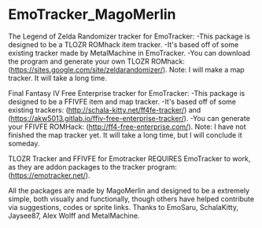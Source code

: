 # EmoTracker_MagoMerlin
The Legend of Zelda Randomizer tracker for EmoTracker:
-This package is designed to be a TLOZR ROMhack item tracker.
-It's based off of some existing tracker made by MetalMachine in EmoTracker.
-You can download the program and generate your own TLOZR ROMhack: (https://sites.google.com/site/zeldarandomizer/).
Note: I will make a map tracker. It will take a long time.

Final Fantasy IV Free Enterprise tracker for EmoTracker:
-This package is designed to be a FFIVFE item and map tracker.
-It's based off of some existing trackers: (http://schala-kitty.net/ff4fe-tracker/) and (https://akw5013.gitlab.io/ffiv-free-enterprise-tracker/).
-You can generate your FFIVFE ROMHack: (http://ff4-free-enterprise.com/).
Note: I have not finished the map tracker yet. It will take a long time, but I will conclude it someday.

TLOZR Tracker and FFIVFE for Emotracker REQUIRES EmoTracker to work, as they are addon packages to the tracker program: (https://emotracker.net/).

All the packages are made by MagoMerlin and designed to be a extremely simple, both visually and functionally, though others have helped contribute via suggestions, codes or sprite links. Thanks to EmoSaru, SchalaKitty, Jaysee87, Alex Wolff and MetalMachine.
